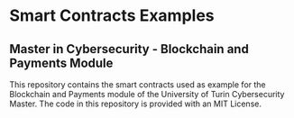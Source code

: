 # Smart Contracts Examples
## Master in Cybersecurity - Blockchain and Payments Module

This repository contains the smart contracts used as example for the Blockchain and Payments module of the University of Turin Cybersecurity Master. The code in this repository is provided with an MIT License.